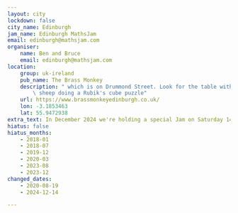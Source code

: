 ```yaml
---
layout: city
lockdown: false
city_name: Edinburgh
jam_name: Edinburgh MathsJam
email: edinburgh@mathsjam.com
organiser:
    name: Ben and Bruce
    email: edinburgh@mathsjam.com
location:
    group: uk-ireland
    pub_name: The Brass Monkey
    description: " which is on Drummond Street. Look for the table with a mathematical\
        \ sheep doing a Rubik's cube puzzle"
    url: https://www.brassmonkeyedinburgh.co.uk/
    lon: -3.1853463
    lat: 55.9472938
extra_text: In December 2024 we're holding a special Jam on Saturday 14th, at <a href="https://www.cullachbrewing.co.uk/">Cullach Brewing Taproom</a> on Princess Street in Perth. From January we'll be back at our usual venue in Edinburgh (details below).
hiatus: false
hiatus_months:
    - 2018-01
    - 2018-07
    - 2019-12
    - 2020-03
    - 2023-08
    - 2023-12
changed_dates:
    - 2020-08-19
    - 2024-12-14

---
```


